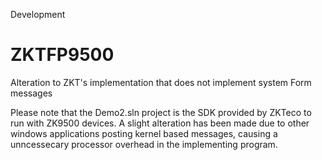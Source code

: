 Development

# ZKTFP9500
Alteration to ZKT's implementation that does not implement system Form messages

Please note that the Demo2.sln project is the SDK provided by ZKTeco to run with ZK9500 devices. A slight alteration has been made due to other windows applications posting kernel based messages, causing a unncessecary processor overhead in the implementing program.
